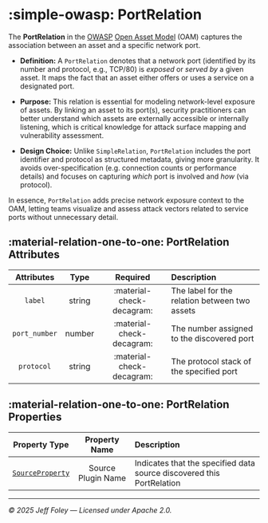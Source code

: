 # :simple-owasp: PortRelation

The **PortRelation** in the [OWASP](https://owasp.org) [Open Asset Model](https://github.com/owasp-amass/open-asset-model) (OAM) captures the association between an asset and a specific network port.

- **Definition:** A `PortRelation` denotes that a network port (identified by its number and protocol, e.g., TCP/80) is *exposed* or *served by* a given asset. It maps the fact that an asset either offers or uses a service on a designated port.

- **Purpose:** This relation is essential for modeling network-level exposure of assets. By linking an asset to its port(s), security practitioners can better understand which assets are externally accessible or internally listening, which is critical knowledge for attack surface mapping and vulnerability assessment.

- **Design Choice:** Unlike `SimpleRelation`, `PortRelation` includes the port identifier and protocol as structured metadata, giving more granularity. It avoids over-specification (e.g. connection counts or performance details) and focuses on capturing *which* port is involved and *how* (via protocol).

In essence, `PortRelation` adds precise network exposure context to the OAM, letting teams visualize and assess attack vectors related to service ports without unnecessary detail.

## :material-relation-one-to-one: PortRelation Attributes

| Attributes       | Type      | Required   | Description  |
| :--------------: | :-------: | :--------: | :----------- |
| `label` | string | :material-check-decagram: | The label for the relation between two assets |
| `port_number` | number | :material-check-decagram: | The number assigned to the discovered port |
| `protocol` | string | :material-check-decagram: | The protocol stack of the specified port |

## :material-relation-one-to-one: PortRelation Properties

| Property Type       | Property Name       | Description   |
| :-----------------: | :-----------------: | :------------ |
| [`SourceProperty`](../properties/source_property.md) | Source Plugin Name | Indicates that the specified data source discovered this PortRelation |

---

*© 2025 Jeff Foley — Licensed under Apache 2.0.*
